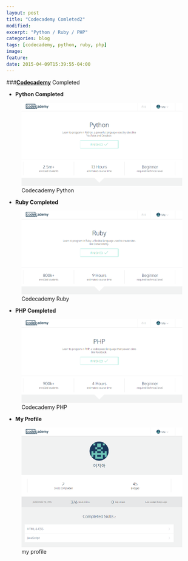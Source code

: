 ```yaml
---
layout: post
title: "Codecademy Comleted2"
modified:
excerpt: "Python / Ruby / PHP"
categories: blog
tags: [codecademy, python, ruby, php]
image:
feature:
date: 2015-04-09T15:39:55-04:00
---
```


###[**Codecademy**][codecademy] Completed

- **Python Completed**
<figure>
	<a href="/_posts/post_img/codecademy_python.png"><img src="/_posts/post_img/codecademy_python.png" alt="image"></a>
	<figcaption>Codecademy Python</figcaption>
</figure>





- **Ruby Completed**
<figure>
	<a href="/_posts/post_img/codecademy_ruby.png"><img src="/_posts/post_img/codecademy_ruby.png" alt="image"></a>
	<figcaption>Codecademy Ruby</figcaption>
</figure>





- **PHP Completed**
<figure>
	<a href="/_posts/post_img/codecademy_php.png"><img src="/_posts/post_img/codecademy_php.png" alt="image"></a>
	<figcaption>Codecademy PHP</figcaption>
</figure>





- **My Profile**
<figure>
	<a href="/_posts/post_img/codecademy_profile.png"><img src="/_posts/post_img/codecademy_profile.png"></a>
	<figcaption>my profile</figcaption>
</figure>

[codecademy]: http://www.codecademy.com/learn